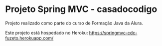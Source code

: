 # Projeto Spring MVC - casadocodigo
Projeto realizado como parte do curso de Formação Java da Alura.

Este projeto está hospedado no Heroku: https://springmvc-cdc-fuzeto.herokuapp.com/